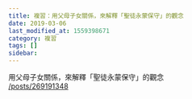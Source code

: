 ```yaml
---
title: 複習：用父母子女關係，來解釋「聖徒永蒙保守」的觀念
date: 2019-03-06
last_modified_at: 1559398671
category: 複習
tags: []
sidebar: 
---
```


<p>用父母子女關係，來解釋「聖徒永蒙保守」的觀念<br/>
<a href="/posts/269191348" target="_blank">/posts/269191348</a></p>
<p> </p>
